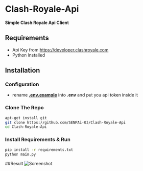 # Clash-Royale-Api
**Simple Clash Royale Api Client**

## Requirements
* Api Key from https://developer.clashroyale.com
* Python Installed

## Installation
### Configuration
* rename **[.env.example](https://github.com/SENPAi-03/Clash-Royale-Api/blob/main/.env.example)** into **.env** and put you api token inside it
### Clone The Repo
```sh
apt-get install git
git clone https://github.com/SENPAi-03/Clash-Royale-Api
cd Clash-Royale-Api
```
### Install Requirements & Run
```sh
pip install -r requirements.txt
python main.py
```

##Result
![Screenshot](https://media.discordapp.net/attachments/888787817818370169/1158911482218688582/IMG_20231004_023833.jpg?ex=651df7ec&is=651ca66c&hm=778a2f55de2cfc4d1c1372203f20b690ab67c0dd8c3631d30b0f1994168d1b49&)

